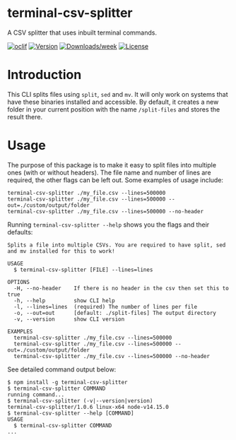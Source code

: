 terminal-csv-splitter
=====================

A CSV splitter that uses inbuilt terminal commands.

[![oclif](https://img.shields.io/badge/cli-oclif-brightgreen.svg)](https://oclif.io)
[![Version](https://img.shields.io/npm/v/terminal-csv-splitter.svg)](https://npmjs.org/package/terminal-csv-splitter)
[![Downloads/week](https://img.shields.io/npm/dw/terminal-csv-splitter.svg)](https://npmjs.org/package/terminal-csv-splitter)
[![License](https://img.shields.io/npm/l/terminal-csv-splitter.svg)](https://github.com/Kerren-Entrostat/terminal-csv-splitter/blob/master/package.json)

# Introduction
This CLI splits files using `split`, `sed` and `mv`. It will only work on systems that have these binaries installed and accessible. By default, it creates a new folder in your current position with the name `/split-files` and stores the result there.

# Usage

The purpose of this package is to make it easy to split files into multiple ones (with or without headers). The file name and number of lines are required, the other flags can be left out. Some examples of usage include:
```sh-session
terminal-csv-splitter ./my_file.csv --lines=500000
terminal-csv-splitter ./my_file.csv --lines=500000 --out=./custom/output/folder
terminal-csv-splitter ./my_file.csv --lines=500000 --no-header
```

Running `terminal-csv-splitter --help` shows you the flags and their defaults:

```
Splits a file into multiple CSVs. You are required to have split, sed and mv installed for this to work!

USAGE
  $ terminal-csv-splitter [FILE] --lines=lines

OPTIONS
  -H, --no-header    If there is no header in the csv then set this to true
  -h, --help         show CLI help
  -l, --lines=lines  (required) The number of lines per file
  -o, --out=out      [default: ./split-files] The output directory
  -v, --version      show CLI version

EXAMPLES
  terminal-csv-splitter ./my_file.csv --lines=500000
  terminal-csv-splitter ./my_file.csv --lines=500000 --out=./custom/output/folder
  terminal-csv-splitter ./my_file.csv --lines=500000 --no-header
```

See detailed command output below:
<!-- usage -->
```sh-session
$ npm install -g terminal-csv-splitter
$ terminal-csv-splitter COMMAND
running command...
$ terminal-csv-splitter (-v|--version|version)
terminal-csv-splitter/1.0.6 linux-x64 node-v14.15.0
$ terminal-csv-splitter --help [COMMAND]
USAGE
  $ terminal-csv-splitter COMMAND
...
```
<!-- usagestop -->
